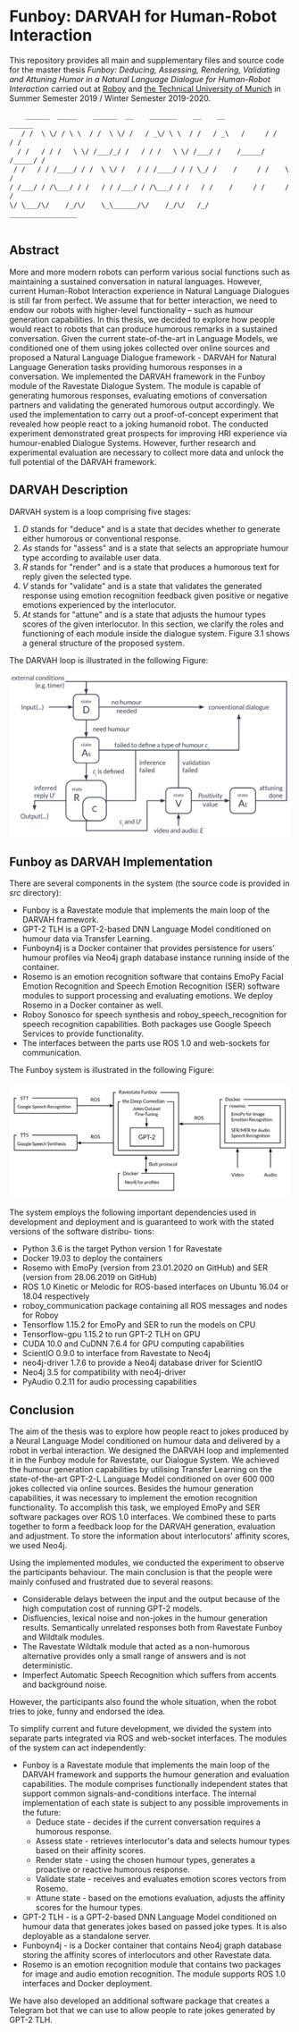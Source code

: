 # Funboy: DARVAH for Human-Robot Interaction

This repository provides all main and supplementary files and source code for the master thesis *Funboy: Deducing, 
Assessing, Rendering, Validating and Attuning Humor in a Natural Language Dialogue for Human-Robot Interaction*
carried out at [Roboy](https://roboy.org/) and [the Technical University of Munich](https://www.tum.de/) in 
Summer Semester 2019 / Winter Semester 2019-2020.


```
    ______  _____    ______  __    _______    __    __            ______     
   / /  \ \/ / \ \  / /  \ \/ /   / _\/ \ \  / /   / _\   /     / /     / /
  / /   / / /   \ \/ /___/_/ /   / / /   \ \/ /___/ /    /_____/ /_____/ /
 / /   / / /____/ / /  \ \/ /   / / /____/ / / \_/ /    /     / /    \  /
/ /___/ / /\___/ / /   / / /___/ / /\___/ / /   / /    /     / /     / / 
\/ \___/\/    /_/\/    \_\______/\/    /_/\/   /_/    _________________
                                    
```

## Abstract

More and more modern robots can perform various social functions such as maintaining a sustained conversation in natural 
languages. However, current Human-Robot Interaction experience in Natural Language Dialogues is still far from perfect.
We assume that for better interaction, we need to endow our robots with higher-level functionality – such as humour 
generation capabilities. In this thesis, we decided to explore how people would react to robots that can produce 
humorous remarks in a sustained conversation. Given the current state-of-the-art in Language Models, we conditioned 
one of them using jokes collected over online sources and proposed a Natural Language Dialogue framework - 
DARVAH for Natural Language Generation tasks providing humorous responses in a conversation. We implemented 
the DARVAH framework in the Funboy module of the Ravestate Dialogue System. The module is capable of generating 
humorous responses, evaluating emotions of conversation partners and validating the generated humorous output 
accordingly. We used the implementation to carry out a proof-of-concept experiment that revealed how people react 
to a joking humanoid robot. The conducted experiment demonstrated great prospects for improving HRI experience 
via humour-enabled Dialogue Systems. However, further research and experimental evaluation are necessary 
to collect more data and unlock the full potential of the DARVAH framework.

## DARVAH Description

DARVAH system is a loop comprising five stages:
1. *D* stands for "deduce" and is a state that decides whether to generate either
humorous or conventional response.
2. *As* stands for "assess" and is a state that selects an appropriate humour type
according to available user data.
3. *R* stands for "render" and is a state that produces a humorous text for reply given
the selected type.
4. *V* stands for "validate" and is a state that validates the generated response using
emotion recognition feedback given positive or negative emotions experienced by
the interlocutor.
5. *At* stands for "attune" and is a state that adjusts the humour types scores of the
given interlocutor.
In this section, we clarify the roles and functioning of each module inside the dialogue
system. Figure 3.1 shows a general structure of the proposed system.

The DARVAH loop is illustrated in the following Figure:

![DARVAH](docs/images/darvah.png)

## Funboy as DARVAH Implementation

There are several components in the system (the source code is provided in *src* directory):
* Funboy is a Ravestate module that implements the main loop of the DARVAH
framework.
* GPT-2 TLH is a GPT-2-based DNN Language Model conditioned on humour data
via Transfer Learning.
* Funboyn4j is a Docker container that provides persistence for users’ humour
profiles via Neo4j graph database instance running inside of the container.
* Rosemo is an emotion recognition software that contains EmoPy Facial Emotion
Recognition and Speech Emotion Recognition (SER) software modules to support
processing and evaluating emotions. We deploy Rosemo in a Docker container as
well.
* Roboy Sonosco for speech synthesis and roboy_speech_recognition for speech
recognition capabilities. Both packages use Google Speech Services to provide
functionality.
* The interfaces between the parts use ROS 1.0 and web-sockets for communication.

The Funboy system is illustrated in the following Figure:

![DARVAH](docs/images/funboy.png)

The system employs the following important dependencies used in development and
deployment and is guaranteed to work with the stated versions of the software distribu-
tions:
* Python 3.6 is the target Python version 1 for Ravestate
* Docker 19.03 to deploy the containers
*  Rosemo with EmoPy (version from 23.01.2020 on GitHub) and SER (version from
28.06.2019 on GitHub)
* ROS 1.0 Kinetic or Melodic for ROS-based interfaces on Ubuntu 16.04 or 18.04
respectively
* roboy_communication package containing all ROS messages and nodes for Roboy
* Tensorflow 1.15.2 for EmoPy and SER to run the models on CPU
* Tensorflow-gpu 1.15.2 to run GPT-2 TLH on GPU
* CUDA 10.0 and CuDNN 7.6.4 for GPU computing capabilities
* ScientIO 0.9.0 to interface from Ravestate to Neo4j
* neo4j-driver 1.7.6 to provide a Neo4j database driver for ScientIO
* Neo4j 3.5 for compatibility with neo4j-driver
* PyAudio 0.2.11 for audio processing capabilities

## Conclusion

The aim of the thesis was to explore how people react to jokes produced by a Neural Language Model conditioned on humour 
data and delivered by a robot in verbal interaction. We designed the DARVAH loop and implemented it in the Funboy 
module for Ravestate, our Dialogue System. We achieved the humour generation capabilities by utilising Transfer Learning
 on the state-of-the-art GPT-2-L Language Model conditioned on over 600 000 jokes collected via online sources. 
Besides the humour generation capabilities, it was necessary to implement the emotion recognition functionality. 
To accomplish this task, we employed EmoPy and SER software packages over ROS 1.0 interfaces. 
We combined these to parts together to form a feedback loop for the DARVAH generation, evaluation and adjustment. 
To store the information about interlocutors' affinity scores, we used Neo4j.  

Using the implemented modules, we conducted the experiment to observe the participants behaviour. 
The main conclusion is that the people were mainly confused and frustrated due to several reasons:
* Considerable delays between the input and the output because of the high computation cost of running GPT-2 models.  
* Disfluencies, lexical noise and non-jokes in the humour generation results. Semantically unrelated responses both from Ravestate Funboy and Wildtalk modules.
* The Ravestate Wildtalk module that acted as a non-humorous alternative provides only a small range of answers and is not deterministic.  
* Imperfect Automatic Speech Recognition which suffers from accents and background noise.

However, the participants also found the whole situation, when the robot tries to joke, funny and endorsed the idea. 

To simplify current and future development, we divided the system into separate parts integrated via ROS and web-socket interfaces. The modules of the system can act independently:
* Funboy is a Ravestate module that implements the main loop of the DARVAH framework and supports the humour generation and evaluation capabilities. The module comprises functionally independent states that support common signals-and-conditions interface. The internal implementation of each state is subject to any possible improvements in the future:
    * Deduce state - decides if the current conversation requires a humorous response.
    * Assess state - retrieves interlocutor's data and selects humour types based on their affinity scores.
    * Render state - using the chosen humour types, generates a proactive or reactive humorous response.
    * Validate state - receives and evaluates emotion scores vectors from Rosemo. 
    * Attune state - based on the emotions evaluation, adjusts the affinity scores for the humour types.
* GPT-2 TLH - is a GPT-2-based DNN Language Model conditioned on humour data that generates jokes based on passed joke types. It is also deployable as a standalone server.
* Funboyn4j - is a Docker container that contains Neo4j graph database storing the affinity scores of interlocutors and other Ravestate data.
* Rosemo is an emotion recognition module that contains two packages for image and audio emotion recognition. The module supports ROS 1.0 interfaces and Docker deployment.

We have also developed an additional software package that creates a Telegram bot that we can use to allow people 
to rate jokes generated by GPT-2 TLH.

